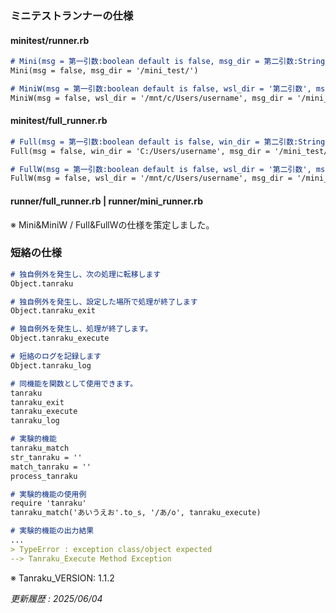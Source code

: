 ### ミニテストランナーの仕様

#### minitest/runner.rb

```markdown
# Mini(msg = 第一引数:boolean default is false, msg_dir = 第二引数:String)
Mini(msg = false, msg_dir = '/mini_test/')

# MiniW(msg = 第一引数:boolean default is false, wsl_dir = '第二引数', msg_dir = '第三引数')
MiniW(msg = false, wsl_dir = '/mnt/c/Users/username', msg_dir = '/mini_test/')
```

#### minitest/full_runner.rb

```markdown
# Full(msg = 第一引数:boolean default is false, win_dir = 第二引数:String, msg_dir = 第三引数:String)
Full(msg = false, win_dir = 'C:/Users/username', msg_dir = '/mini_test/')

# FullW(msg = 第一引数:boolean default is false, wsl_dir = '第二引数', msg_dir = '第三引数')
FullW(msg = false, wsl_dir = '/mnt/c/Users/username', msg_dir = '/mini_test/')
```

#### runner/full_runner.rb | runner/mini_runner.rb

※ Mini&MiniW / Full&FullWの仕様を策定しました。

### 短絡の仕様

```markdown
# 独自例外を発生し、次の処理に転移します
Object.tanraku

# 独自例外を発生し、設定した場所で処理が終了します
Object.tanraku_exit

# 独自例外を発生し、処理が終了します。
Object.tanraku_execute

# 短絡のログを記録します
Object.tanraku_log

# 同機能を関数として使用できます。
tanraku
tanraku_exit
tanraku_execute
tanraku_log

# 実験的機能
tanraku_match
str_tanraku = ''
match_tanraku = ''
process_tanraku

# 実験的機能の使用例
require 'tanraku'
tanraku_match('あいうえお'.to_s, '/あ/o', tanraku_execute)

# 実験的機能の出力結果
...
> TypeError : exception class/object expected
--> Tanraku_Execute Method Exception
```

※ Tanraku_VERSION: 1.1.2

_更新履歴 : 2025/06/04_